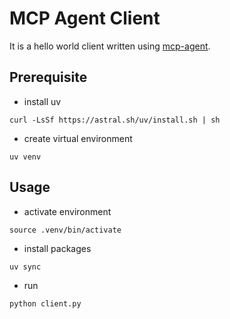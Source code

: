 # MCP Agent Client

It is a hello world client written using [mcp-agent](https://github.com/lastmile-ai/mcp-agent).

## Prerequisite

- install uv

```
curl -LsSf https://astral.sh/uv/install.sh | sh
```

- create virtual environment

```
uv venv
```

## Usage

- activate environment

```
source .venv/bin/activate
```

- install packages

```
uv sync
```

- run

```
python client.py
```
